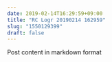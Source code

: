 ```yaml
---
date: 2019-02-14T16:29:59+09:00
title: "RC Logr 20190214 162959"
slug: "1550129399"
draft: false
---
```


Post content in markdown format
